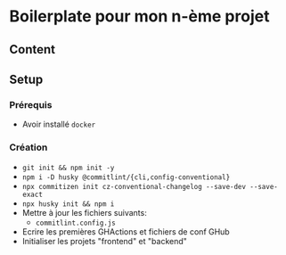 # Boilerplate pour mon n-ème projet

## Content

## Setup

### Prérequis
- Avoir installé `docker`

### Création
- `git init && npm init -y`
- `npm i -D husky @commitlint/{cli,config-conventional}`
- `npx commitizen init cz-conventional-changelog --save-dev --save-exact`
- `npx husky init && npm i`
- Mettre à jour les fichiers suivants:
  - `commitlint.config.js`
- Ecrire les premières GHActions et fichiers de conf GHub
- Initialiser les projets "frontend" et "backend"